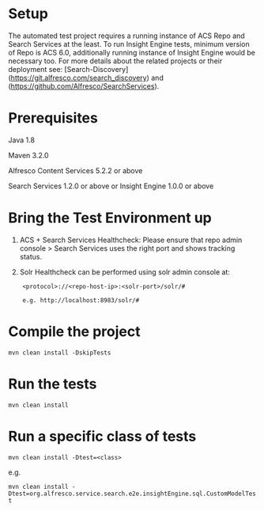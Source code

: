 # Setup
The automated test project requires a running instance of ACS Repo and Search Services at the least.
To run Insight Engine tests, minimum version of Repo is ACS 6.0, additionally running instance of Insight Engine would be necessary too.
For more details about the related projects or their deployment see: [Search-Discovery] (https://git.alfresco.com/search_discovery) and (https://github.com/Alfresco/SearchServices).

# Prerequisites
Java 1.8

Maven 3.2.0

Alfresco Content Services 5.2.2 or above

Search Services 1.2.0 or above or Insight Engine 1.0.0 or above

# Bring the Test Environment up

1. ACS + Search Services Healthcheck: Please ensure that repo admin console > Search Services uses the right port and shows tracking status.
    
2. Solr Healthcheck can be performed using solr admin console at:

```
    <protocol>://<repo-host-ip>:<solr-port>/solr/#

    e.g. http://localhost:8983/solr/#
```

# Compile the project
`mvn clean install -DskipTests`

# Run the tests
`mvn clean install`

# Run a specific class of tests
`mvn clean install -Dtest=<class>`

e.g.

`mvn clean install -Dtest=org.alfresco.service.search.e2e.insightEngine.sql.CustomModelTest`
